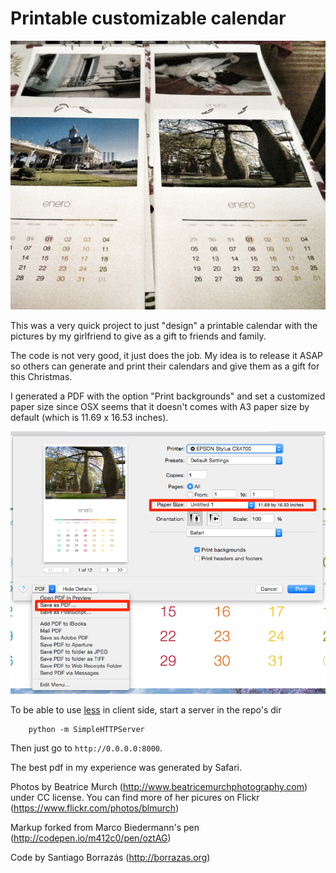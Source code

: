 # Printable customizable calendar

![Printed calendar](printed.jpg)

This was a very quick project to just "design" a printable calendar with the
pictures by my girlfriend to give as a gift to friends and family.

The code is not very good, it just does the job. My idea is to release it ASAP
so others can generate and print their calendars and give them as a gift for
this Christmas.

I generated a PDF with the option "Print backgrounds" and set a customized
paper size since OSX seems that it doesn't comes with A3 paper size by default
(which is 11.69 x 16.53 inches).

![Generating PDF with custom paper size](save_pdf.png)

To be able to use [less](less/less) in client side, start a server in the repo's dir

        python -m SimpleHTTPServer

Then just go to `http://0.0.0.0:8000`.

The best pdf in my experience was generated by Safari.

Photos by Beatrice Murch (http://www.beatricemurchphotography.com) under CC
license. You can find more of her picures on Flickr (https://www.flickr.com/photos/blmurch)

Markup forked from Marco Biedermann's pen (http://codepen.io/m412c0/pen/oztAG)

Code by Santiago Borrazás (http://borrazas.org)
